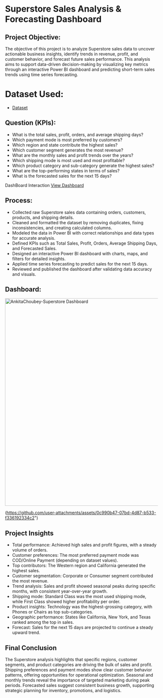 # Superstore Sales Analysis & Forecasting Dashboard

## Project Objective:
The objective of this project is to analyze Superstore sales data to uncover actionable business insights, identify trends in revenue, profit, and customer behavior, and forecast future sales performance. This analysis aims to support data-driven decision-making by visualizing key metrics through an interactive Power BI dashboard and predicting short-term sales trends using time series forecasting.

# Dataset Used:
- <a href = "https://github.com/AnkitaChoubey/Data-Analysis-Dashboard/blob/main/SuperStore_Sales_Dataset.csv">Dataset</a>
  

 ## Question (KPIs):
- What is the total sales, profit, orders, and average shipping days?
- Which payment mode is most preferred by customers?
- Which region and state contribute the highest sales?
- Which customer segment generates the most revenue?
- What are the monthly sales and profit trends over the years?
- Which shipping mode is most used and most profitable?
- Which product category and sub-category generate the highest sales?
- What are the top-performing states in terms of sales?
- What is the forecasted sales for the next 15 days?

DashBoard Interaction <a href = "https://github.com/AnkitaChoubey/Data-Analysis-Dashboard/blob/main/Sales_Ankita.jpg">View Dashboard</a>

## Process:
- Collected raw Superstore sales data containing orders, customers, products, and shipping details.
- Cleaned and formatted the dataset by removing duplicates, fixing inconsistencies, and creating calculated columns.
- Modeled the data in Power BI with correct relationships and data types for accurate analysis.
- Defined KPIs such as Total Sales, Profit, Orders, Average Shipping Days, and Forecasted Sales.
- Designed an interactive Power BI dashboard with charts, maps, and filters for detailed insights.
- Applied time series forecasting to predict sales for the next 15 days.
- Reviewed and published the dashboard after validating data accuracy and visuals.

## Dashboard:
 <img width="1225" height="684" alt="AnkitaChoubey-Superstore Dashboard" src="https://github.com/user-attachments/assets/3b55da00-387d-4d8f-b238-bce76d42203e" />


(https://github.com/user-attachments/assets/0c990b47-07bd-4d87-b533-f336192334c2")


## Project Insights
- Total performance: Achieved high sales and profit figures, with a steady volume of orders.
- Customer preferences: The most preferred payment mode was COD/Online Payment (depending on dataset values).
- Top contributors: The Western region and California generated the highest sales.
- Customer segmentation: Corporate or Consumer segment contributed the most revenue.
- Trend analysis: Sales and profit showed seasonal peaks during specific months, with consistent year-over-year growth.
- Shipping mode: Standard Class was the most used shipping mode, while First Class showed higher profitability per order.
- Product insights: Technology was the highest-grossing category, with Phones or Chairs as top sub-categories.
- Geographic performance: States like California, New York, and Texas ranked among the top in sales.
- Forecast: Sales for the next 15 days are projected to continue a steady upward trend.

## Final Conclusion
The Superstore analysis highlights that specific regions, customer segments, and product categories are driving the bulk of sales and profit. Shipping preferences and payment modes show clear customer behavior patterns, offering opportunities for operational optimization. Seasonal and monthly trends reveal the importance of targeted marketing during peak periods. Forecasted sales suggest consistent business growth, supporting strategic planning for inventory, promotions, and logistics.


